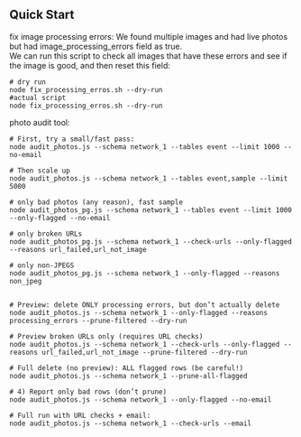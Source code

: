 ## Quick Start

fix image processing errors:
We found multiple images and had live photos but had image_processing_errors field as true.  
We can run this script to check all images that have these errors and see if the image is good,
and then reset this field:
```
# dry run
node fix_processing_erros.sh --dry-run
#actual script
node fix_processing_erros.sh --dry-run
```

photo audit tool:
```
# First, try a small/fast pass:
node audit_photos.js --schema network_1 --tables event --limit 1000 --no-email

# Then scale up
node audit_photos.js --schema network_1 --tables event,sample --limit 5000

# only bad photos (any reason), fast sample
node audit_photos_pg.js --schema network_1 --tables event --limit 1000 --only-flagged --no-email

# only broken URLs
node audit_photos_pg.js --schema network_1 --check-urls --only-flagged --reasons url_failed,url_not_image

# only non-JPEGS
node audit_photos_pg.js --schema network_1 --only-flagged --reasons non_jpeg


# Preview: delete ONLY processing errors, but don’t actually delete
node audit_photos.js --schema network_1 --only-flagged --reasons processing_errors --prune-filtered --dry-run

# Preview broken URLs only (requires URL checks)
node audit_photos.js --schema network_1 --check-urls --only-flagged --reasons url_failed,url_not_image --prune-filtered --dry-run

# Full delete (no preview): ALL flagged rows (be careful!)
node audit_photos.js --schema network_1 --prune-all-flagged

# 4) Report only bad rows (don’t prune)
node audit_photos.js --schema network_1 --only-flagged --no-email

# Full run with URL checks + email:
node audit_photos.js --schema network_1 --check-urls --email
```

